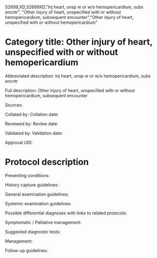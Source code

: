 S2699,XD,S2699XD,"Inj heart, unsp w or w/o hemopericardium, subs encntr", "Other injury of heart, unspecified with or without hemopericardium, subsequent encounter","Other injury of heart, unspecified with or without hemopericardium"
# Category title: Other injury of heart, unspecified with or without hemopericardium

Abbreviated description: Inj heart, unsp w or w/o hemopericardium, subs encntr

Full description: Other injury of heart, unspecified with or without hemopericardium, subsequent encounter

Sources:

Collated by:
Collation date:

Reviewed by:
Review date:

Validated by:
Validation date:

Approval UID:

# Protocol description

Presenting conditions:

History capture guidelines:

General examination guidelines:

Systemic examination guidelines:

Possible differential diagnoses with links to related protocols:

Symptomatic / Palliative management:

Suggested diagnostic tests:

Management:

Follow-up guidelines:

